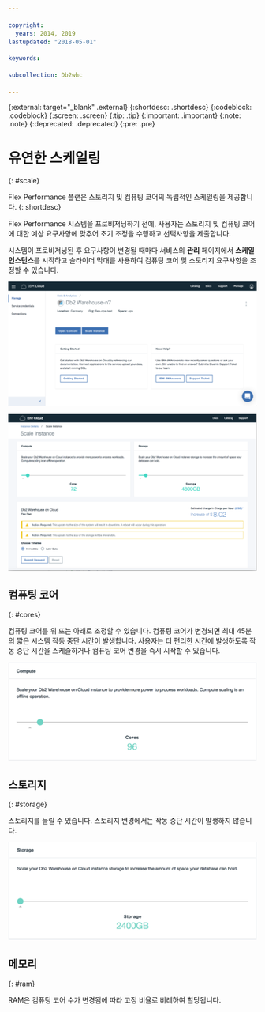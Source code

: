 ```yaml
---

copyright:
  years: 2014, 2019
lastupdated: "2018-05-01"

keywords:

subcollection: Db2whc

---
```


<!-- Attribute definitions --> 
{:external: target="_blank" .external}
{:shortdesc: .shortdesc}
{:codeblock: .codeblock}
{:screen: .screen}
{:tip: .tip}
{:important: .important}
{:note: .note}
{:deprecated: .deprecated}
{:pre: .pre}

# 유연한 스케일링
{: #scale}

Flex Performance 플랜은 스토리지 및 컴퓨팅 코어의 독립적인 스케일링을 제공합니다. 
{: shortdesc}

Flex Performance 시스템을 프로비저닝하기 전에, 사용자는 스토리지 및 컴퓨팅 코어에 대한 예상 요구사항에 맞추어 초기 조정을 수행하고 선택사항을 제출합니다.

시스템이 프로비저닝된 후 요구사항이 변경될 때마다 서비스의 **관리** 페이지에서 **스케일 인스턴스**를 시작하고 슬라이더 막대를 사용하여 컴퓨팅 코어 및 스토리지 요구사항을 조정할 수 있습니다.

![웹 콘솔 컴퓨팅 코어 페이지의 보기](images/launch.png)

![웹 콘솔 컴퓨팅 코어 페이지의 보기](images/scaling_full.png)

## 컴퓨팅 코어
{: #cores}

컴퓨팅 코어를 위 또는 아래로 조정할 수 있습니다. 컴퓨팅 코어가 변경되면 최대 45분의 짧은 시스템 작동 중단 시간이 발생합니다. 사용자는 더 편리한 시간에 발생하도록 작동 중단 시간을 스케줄하거나 컴퓨팅 코어 변경을 즉시 시작할 수 있습니다.

![웹 콘솔 컴퓨팅 코어 페이지의 보기](images/cores.png)

## 스토리지
{: #storage}

스토리지를 늘릴 수 있습니다. 스토리지 변경에서는 작동 중단 시간이 발생하지 않습니다.

![웹 콘솔 스토리지 페이지의 보기](images/storage.png)

## 메모리
{: #ram}

RAM은 컴퓨팅 코어 수가 변경됨에 따라 고정 비율로 비례하여 할당됩니다.

